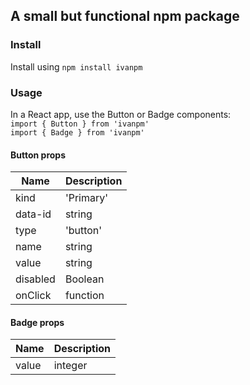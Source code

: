 ## A small but functional npm package


### Install

Install using `npm install ivanpm`

### Usage 

In a React app, use the Button or Badge components:  
`import { Button } from 'ivanpm'`  
`import { Badge } from 'ivanpm'` 

#### Button props

| Name        | Description      
| ----------- | -----------      
| kind        | 'Primary' | 'Outline' | 'Inline' | 'Ghost' | ' Warning'            
| data-id     | string             
| type        | 'button' | 'submit' | 'reset'             
| name        | string             
| value       | string             
| disabled    | Boolean          
| onClick     | function         


#### Badge props

| Name        | Description | 
| ----------- | ----------- |
| value       | integer     |